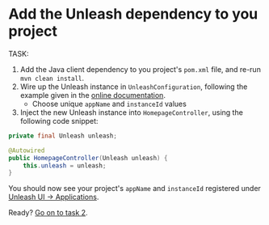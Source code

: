 # Add the Unleash dependency to you project

TASK:

1. Add the Java client dependency to you project's `pom.xml` file, and re-run `mvn clean install`.
2. Wire up the Unleash instance in `UnleashConfiguration`, following the example given in the [online documentation](https://github.com/Unleash/unleash-client-java).
    * Choose unique `appName` and `instanceId` values
3. Inject the new Unleash instance into `HomepageController`, using the following code snippet:

```java
private final Unleash unleash;

@Autowired
public HomepageController(Unleash unleash) {
    this.unleash = unleash;
}
```

You should now see your project's `appName` and `instanceId` registered under [Unleash UI -> Applications](https://unleash.herokuapp.com/#/applications).

Ready? [Go on to task 2](task-2.md).
